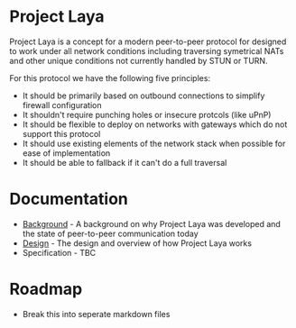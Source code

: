 # Project Laya

Project Laya is a concept for a modern peer-to-peer protocol for designed to work under all network
conditions including traversing symetrical NATs and other unique conditions not currently handled
by STUN or TURN.

For this protocol we have the following five principles:

- It should be primarily based on outbound connections to simplify firewall configuration
- It shouldn't require punching holes or insecure protcols (like uPnP)
- It should be flexible to deploy on networks with gateways which do not support this protocol
- It should use existing elements of the network stack when possible for ease of implementation
- It should be able to fallback if it can't do a full traversal

# Documentation

- [Background](docs/background.md) - A background on why Project Laya was developed and the state of peer-to-peer communication today
- [Design](docs/design.md) - The design and overview of how Project Laya works
- Specification - TBC

# Roadmap

- Break this into seperate markdown files